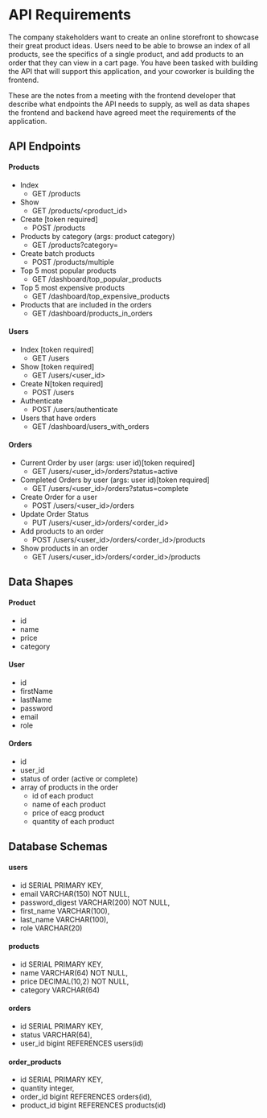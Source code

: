 # API Requirements
The company stakeholders want to create an online storefront to showcase their great product ideas. Users need to be able to browse an index of all products, see the specifics of a single product, and add products to an order that they can view in a cart page. You have been tasked with building the API that will support this application, and your coworker is building the frontend.

These are the notes from a meeting with the frontend developer that describe what endpoints the API needs to supply, as well as data shapes the frontend and backend have agreed meet the requirements of the application. 

## API Endpoints
#### Products
- Index
  - GET /products
- Show
  - GET /products/<product_id>
- Create [token required]
  - POST /products
- Products by category (args: product category)
  - GET /products?category=<category name>
- Create batch products
  - POST /products/multiple 
- Top 5 most popular products 
  - GET /dashboard/top_popular_products
- Top 5 most expensive products 
  - GET /dashboard/top_expensive_products
- Products that are included in the orders
  - GET /dashboard/products_in_orders


#### Users
- Index [token required]
  - GET /users
- Show [token required]
  - GET /users/<user_id>
- Create N[token required] 
  - POST /users
- Authenticate
  - POST /users/authenticate
- Users that have orders
  - GET /dashboard/users_with_orders
  
#### Orders
- Current Order by user (args: user id)[token required]
  - GET /users/<user_id>/orders?status=active
- Completed Orders by user (args: user id)[token required]
  - GET /users/<user_id>/orders?status=complete
- Create Order for a user
  - POST /users/<user_id>/orders
- Update Order Status
  - PUT /users/<user_id>/orders/<order_id>
- Add products to an order
  - POST /users/<user_id>/orders/<order_id>/products
- Show products in an order
  - GET /users/<user_id>/orders/<order_id>/products

## Data Shapes
#### Product
-  id
- name
- price
- category

#### User
- id
- firstName
- lastName
- password
- email
- role

#### Orders
- id
- user_id
- status of order (active or complete)
- array of products in the order
  - id of each product
  - name of each product
  - price of eacg product
  - quantity of each product
  
  
## Database Schemas
#### users
- id SERIAL PRIMARY KEY,
- email VARCHAR(150) NOT NULL,
- password_digest VARCHAR(200) NOT NULL,
- first_name VARCHAR(100),
- last_name VARCHAR(100),
- role VARCHAR(20)

#### products
- id SERIAL PRIMARY KEY,
- name VARCHAR(64) NOT NULL,
- price DECIMAL(10,2) NOT NULL,
- category VARCHAR(64)
  
#### orders
- id SERIAL PRIMARY  KEY,
- status VARCHAR(64),
- user_id bigint REFERENCES users(id)

#### order_products
- id SERIAL PRIMARY KEY,
- quantity integer,
- order_id bigint REFERENCES orders(id),
- product_id bigint REFERENCES products(id)
